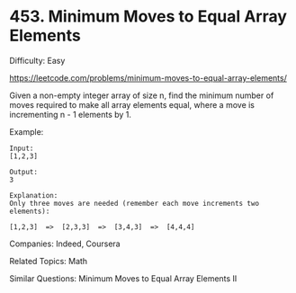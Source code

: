 # 453. Minimum Moves to Equal Array Elements

Difficulty: Easy

https://leetcode.com/problems/minimum-moves-to-equal-array-elements/

Given a non-empty integer array of size n, find the minimum number of moves required to make all array elements equal, where a move is incrementing n - 1 elements by 1.

Example:
```
Input:
[1,2,3]

Output:
3

Explanation:
Only three moves are needed (remember each move increments two elements):

[1,2,3]  =>  [2,3,3]  =>  [3,4,3]  =>  [4,4,4]
```

Companies: Indeed, Coursera

Related Topics: Math

Similar Questions: Minimum Moves to Equal Array Elements II
